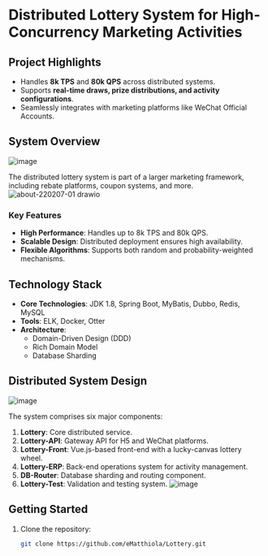 # Distributed Lottery System for High-Concurrency Marketing Activities

## Project Highlights
- Handles **8k TPS** and **80k QPS** across distributed systems.
- Supports **real-time draws, prize distributions, and activity configurations**.
- Seamlessly integrates with marketing platforms like WeChat Official Accounts.

## System Overview
![image](https://github.com/user-attachments/assets/b3c79b85-3d60-45bd-a160-8768ca09b482)


The distributed lottery system is part of a larger marketing framework, including rebate platforms, coupon systems, and more.
![about-220207-01 drawio](https://github.com/user-attachments/assets/18c47516-d525-4e0a-92a8-7ba5e360aaaa)


### Key Features
- **High Performance**: Handles up to 8k TPS and 80k QPS.
- **Scalable Design**: Distributed deployment ensures high availability.
- **Flexible Algorithms**: Supports both random and probability-weighted mechanisms.

## Technology Stack
- **Core Technologies**: JDK 1.8, Spring Boot, MyBatis, Dubbo, Redis, MySQL
- **Tools**: ELK, Docker, Otter
- **Architecture**:
  - Domain-Driven Design (DDD)
  - Rich Domain Model
  - Database Sharding

## Distributed System Design
![image](https://github.com/user-attachments/assets/8143a099-45a6-46b4-85ad-167e7e3549b7)

The system comprises six major components:
1. **Lottery**: Core distributed service.
2. **Lottery-API**: Gateway API for H5 and WeChat platforms.
3. **Lottery-Front**: Vue.js-based front-end with a lucky-canvas lottery wheel.
4. **Lottery-ERP**: Back-end operations system for activity management.
5. **DB-Router**: Database sharding and routing component.
6. **Lottery-Test**: Validation and testing system.
![image](https://github.com/user-attachments/assets/de21d45f-a239-4065-9916-826e6c6560d9)


## Getting Started
1. Clone the repository:
   ```bash
   git clone https://github.com/eMatthiola/Lottery.git

